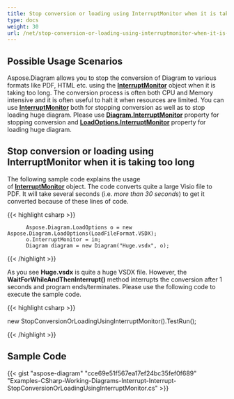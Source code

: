 ```yaml
---
title: Stop conversion or loading using InterruptMonitor when it is taking too long
type: docs
weight: 30
url: /net/stop-conversion-or-loading-using-interruptmonitor-when-it-is-taking-too-long/
---
```


## **Possible Usage Scenarios**

Aspose.Diagram allows you to stop the conversion of Diagram to various formats like PDF, HTML etc. using the [**InterruptMonitor**](https://apireference.aspose.com/diagram/net/aspose.diagram/interruptmonitor) object when it is taking too long. The conversion process is often both CPU and Memory intensive and it is often useful to halt it when resources are limited. You can use [**InterruptMonitor**](https://apireference.aspose.com/diagram/net/aspose.diagram/interruptmonitor) both for stopping conversion as well as to stop loading huge diagram. Please use [**Diagram.InterruptMonitor**](https://apireference.aspose.com/diagram/net/aspose.diagram/diagram/properties/interruptmonitor) property for stopping conversion and [**LoadOptions.InterruptMonitor**](https://apireference.aspose.com/diagram/net/aspose.diagram/loadoptions/properties/interruptmonitor) property for loading huge diagram.

## **Stop conversion or loading using InterruptMonitor when it is taking too long**

The following sample code explains the usage of [**InterruptMonitor**](https://apireference.aspose.com/diagram/net/aspose.diagram/interruptmonitor) object. The code converts quite a large Visio file to PDF. It will take several seconds (i.e. *more than 30 seconds*) to get it converted because of these lines of code.

{{< highlight csharp >}}

	      Aspose.Diagram.LoadOptions o = new Aspose.Diagram.LoadOptions(LoadFileFormat.VSDX);
	      o.InterruptMonitor = im;
	      Diagram diagram = new Diagram("Huge.vsdx", o);

{{< /highlight >}}

As you see **Huge.vsdx** is quite a huge VSDX file. However, the **WaitForWhileAndThenInterrupt()** method interrupts the conversion after 1 seconds and program ends/terminates. Please use the following code to execute the sample code.

{{< highlight csharp >}}

 new StopConversionOrLoadingUsingInterruptMonitor().TestRun();

{{< /highlight >}}

## **Sample Code**
{{< gist "aspose-diagram" "cce69e51f567ea17ef24bc35fef0f689" "Examples-CSharp-Working-Diagrams-Interrupt-Interrupt-StopConversionOrLoadingUsingInterruptMonitor.cs" >}}

